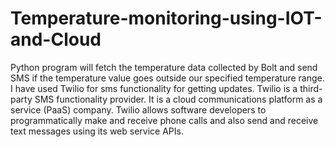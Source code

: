 # Temperature-monitoring-using-IOT-and-Cloud
Python program will fetch the temperature data collected by Bolt and send SMS if the temperature value goes outside our specified temperature range. I have used Twilio for sms functionality for getting updates. Twilio is a third-party SMS functionality provider. It is a cloud communications platform as a service (PaaS) company. Twilio allows software developers to programmatically make and receive phone calls and also send and receive text messages using its web service APIs.
